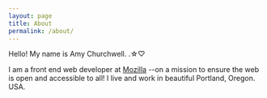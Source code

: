```yaml
---
layout: page
title: About
permalink: /about/
---
```


Hello! My name is Amy Churchwell. .☆♡ 
<p>I am a front end web developer at <a href="https://mozilla.org">Mozilla</a> --on a mission to ensure the web is open and accessible to all! I live and work in beautiful Portland, Oregon. USA.</p>

<!-- This is the base Jekyll theme. You can find out more info about customizing your Jekyll theme, as well as basic Jekyll usage documentation at [jekyllrb.com](https://jekyllrb.com/)

You can find the source code for Minima at GitHub:
[jekyll][jekyll-organization] /
[minima](https://github.com/jekyll/minima)

You can find the source code for Jekyll at GitHub:
[jekyll][jekyll-organization] /
[jekyll](https://github.com/jekyll/jekyll)


[jekyll-organization]: https://github.com/jekyll -->

